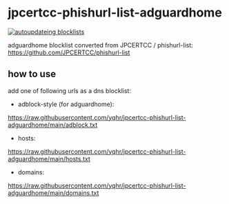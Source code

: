 # jpcertcc-phishurl-list-adguardhome

[![autoupdateing blocklists](https://github.com/yqhr/jpcertcc-phishurl-list-adguardhome/actions/workflows/action.yml/badge.svg)](https://github.com/yqhr/jpcertcc-phishurl-list-adguardhome/actions/workflows/action.yml)

adguardhome blocklist converted from JPCERTCC / phishurl-list:
https://github.com/JPCERTCC/phishurl-list


## how to use

add one of following urls as a dns blocklist:

- adblock-style (for adguardhome):

https://raw.githubusercontent.com/yqhr/jpcertcc-phishurl-list-adguardhome/main/adblock.txt

- hosts:

https://raw.githubusercontent.com/yqhr/jpcertcc-phishurl-list-adguardhome/main/hosts.txt

- domains:

https://raw.githubusercontent.com/yqhr/jpcertcc-phishurl-list-adguardhome/main/domains.txt
